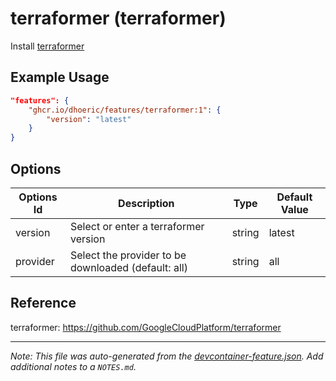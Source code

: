 
# terraformer (terraformer)

Install [terraformer](https://github.com/GoogleCloudPlatform/terraformer)

## Example Usage

```json
"features": {
    "ghcr.io/dhoeric/features/terraformer:1": {
        "version": "latest"
    }
}
```

## Options

| Options Id | Description | Type | Default Value |
|-----|-----|-----|-----|
| version | Select or enter a terraformer version | string | latest |
| provider | Select the provider to be downloaded (default: all) | string | all |

## Reference

terraformer: https://github.com/GoogleCloudPlatform/terraformer


---

_Note: This file was auto-generated from the [devcontainer-feature.json](https://github.com/dhoeric/features/blob/main/src/terraformer/devcontainer-feature.json).  Add additional notes to a `NOTES.md`._
